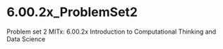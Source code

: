 # 6.00.2x_ProblemSet2
Problem set 2
MITx: 6.00.2x Introduction to Computational Thinking and Data Science
